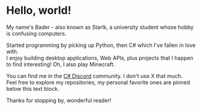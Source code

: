 # Hello, world!

My name's Bader - also known as Starlk, a university student whose hobby is confusing computers.

Started programming by picking up Python, then C# which I've fallen in love with.\
I enjoy building desktop applications, Web APIs, plus projects that I happen to find interesting! Oh, I also play Minecraft.

You can find me in the [C# Discord](https://discord.gg/csharp) community. I don't use X that much.\
Feel free to explore my repositories, my personal favorite ones are pinned below this text block.

Thanks for stopping by, wonderful reader!
